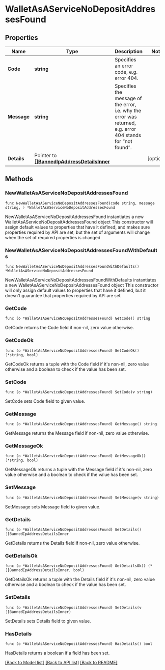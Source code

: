 # WalletAsAServiceNoDepositAddressesFound

## Properties

Name | Type | Description | Notes
------------ | ------------- | ------------- | -------------
**Code** | **string** | Specifies an error code, e.g. error 404. | 
**Message** | **string** | Specifies the message of the error, i.e. why the error was returned, e.g. error 404 stands for “not found”. | 
**Details** | Pointer to [**[]BannedIpAddressDetailsInner**](BannedIpAddressDetailsInner.md) |  | [optional] 

## Methods

### NewWalletAsAServiceNoDepositAddressesFound

`func NewWalletAsAServiceNoDepositAddressesFound(code string, message string, ) *WalletAsAServiceNoDepositAddressesFound`

NewWalletAsAServiceNoDepositAddressesFound instantiates a new WalletAsAServiceNoDepositAddressesFound object
This constructor will assign default values to properties that have it defined,
and makes sure properties required by API are set, but the set of arguments
will change when the set of required properties is changed

### NewWalletAsAServiceNoDepositAddressesFoundWithDefaults

`func NewWalletAsAServiceNoDepositAddressesFoundWithDefaults() *WalletAsAServiceNoDepositAddressesFound`

NewWalletAsAServiceNoDepositAddressesFoundWithDefaults instantiates a new WalletAsAServiceNoDepositAddressesFound object
This constructor will only assign default values to properties that have it defined,
but it doesn't guarantee that properties required by API are set

### GetCode

`func (o *WalletAsAServiceNoDepositAddressesFound) GetCode() string`

GetCode returns the Code field if non-nil, zero value otherwise.

### GetCodeOk

`func (o *WalletAsAServiceNoDepositAddressesFound) GetCodeOk() (*string, bool)`

GetCodeOk returns a tuple with the Code field if it's non-nil, zero value otherwise
and a boolean to check if the value has been set.

### SetCode

`func (o *WalletAsAServiceNoDepositAddressesFound) SetCode(v string)`

SetCode sets Code field to given value.


### GetMessage

`func (o *WalletAsAServiceNoDepositAddressesFound) GetMessage() string`

GetMessage returns the Message field if non-nil, zero value otherwise.

### GetMessageOk

`func (o *WalletAsAServiceNoDepositAddressesFound) GetMessageOk() (*string, bool)`

GetMessageOk returns a tuple with the Message field if it's non-nil, zero value otherwise
and a boolean to check if the value has been set.

### SetMessage

`func (o *WalletAsAServiceNoDepositAddressesFound) SetMessage(v string)`

SetMessage sets Message field to given value.


### GetDetails

`func (o *WalletAsAServiceNoDepositAddressesFound) GetDetails() []BannedIpAddressDetailsInner`

GetDetails returns the Details field if non-nil, zero value otherwise.

### GetDetailsOk

`func (o *WalletAsAServiceNoDepositAddressesFound) GetDetailsOk() (*[]BannedIpAddressDetailsInner, bool)`

GetDetailsOk returns a tuple with the Details field if it's non-nil, zero value otherwise
and a boolean to check if the value has been set.

### SetDetails

`func (o *WalletAsAServiceNoDepositAddressesFound) SetDetails(v []BannedIpAddressDetailsInner)`

SetDetails sets Details field to given value.

### HasDetails

`func (o *WalletAsAServiceNoDepositAddressesFound) HasDetails() bool`

HasDetails returns a boolean if a field has been set.


[[Back to Model list]](../README.md#documentation-for-models) [[Back to API list]](../README.md#documentation-for-api-endpoints) [[Back to README]](../README.md)


